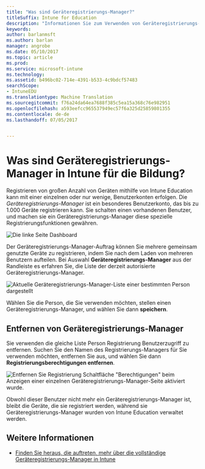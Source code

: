 ```yaml
---
title: "Was sind Geräteregistrierungs-Manager?"
titleSuffix: Intune for Education
description: "Informationen Sie zum Verwenden von Geräteregistrierungs-Manager in Intune Education."
keywords: 
author: barlanmsft
ms.author: barlan
manager: angrobe
ms.date: 05/10/2017
ms.topic: article
ms.prod: 
ms.service: microsoft-intune
ms.technology: 
ms.assetid: b496bc02-714e-4391-b533-4c9bdcf57483
searchScope:
- IntuneEDU
ms.translationtype: Machine Translation
ms.sourcegitcommit: f76a24da64ea7688f385c5ea15a368c76e982951
ms.openlocfilehash: a593eefcc965537949ec57f6a325d25859801355
ms.contentlocale: de-de
ms.lasthandoff: 07/05/2017


---
```


# <a name="what-are-enrollment-managers-in-intune-for-education"></a>Was sind Geräteregistrierungs-Manager in Intune für die Bildung?

Registrieren von großen Anzahl von Geräten mithilfe von Intune Education kann mit einer einzelnen oder nur wenige, Benutzerkonten erfolgen. Die _Geräteregistrierungs-Manager_ ist ein besonderes Benutzerkonto, das bis zu 1.000 Geräte registrieren kann. Sie schalten einen vorhandenen Benutzer, und machen sie ein Geräteregistrierungs-Manager diese spezielle Registrierungsfunktionen gewähren.

  ![Die linke Seite Dashboard](./media/dashboard-002-left-sidebar-list.png)

Der Geräteregistrierungs-Manager-Auftrag können Sie mehrere gemeinsam genutzte Geräte zu registrieren, indem Sie nach dem Laden von mehreren Benutzern aufteilen. Bei Auswahl __Geräteregistrierungs-Manager__ aus der Randleiste es erfahren Sie, die Liste der derzeit autorisierte Geräteregistrierungs-Manager.

  ![Aktuelle Geräteregistrierungs-Manager-Liste einer bestimmten Person dargestellt](./media/enroll-mgrs-001-current-list-of-mgrs.png)

Wählen Sie die Person, die Sie verwenden möchten, stellen einen Geräteregistrierungs-Manager, und wählen Sie dann __speichern__.

## <a name="removing-enrollment-managers"></a>Entfernen von Geräteregistrierungs-Manager

Sie verwenden die gleiche Liste Person Registrierung Benutzerzugriff zu entfernen. Suchen Sie den Namen des Registrierungs-Managers für Sie verwenden möchten, entfernen Sie aus, und wählen Sie dann **Registrierungsberechtigungen entfernen**.

  ![Entfernen Sie Registrierung Schaltfläche "Berechtigungen" beim Anzeigen einer einzelnen Geräteregistrierungs-Manager-Seite aktiviert wurde.](./media/enroll-mgrs-003-remove-enrollment-permissions.png)

Obwohl dieser Benutzer nicht mehr ein Geräteregistrierungs-Manager ist, bleibt die Geräte, die sie registriert werden, während sie Geräteregistrierungs-Manager wurden von Intune Education verwaltet werden.

## <a name="find-out-more"></a>Weitere Informationen

- [Finden Sie heraus, die auftreten, mehr über die vollständige Geräteregistrierungs-Manager in Intune](https://docs.microsoft.com/intune/deploy-use/enroll-corporate-owned-devices-with-the-device-enrollment-manager-in-microsoft-intune)

